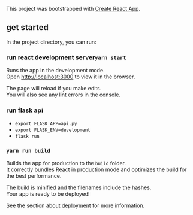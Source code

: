 This project was bootstrapped with [Create React App](https://github.com/facebook/create-react-app).

## get started

In the project directory, you can run:

### run react development server`yarn start`

Runs the app in the development mode.<br>
Open [http://localhost:3000](http://localhost:3000) to view it in the browser.

The page will reload if you make edits.<br>
You will also see any lint errors in the console.

### run flask api

 - `export FLASK_APP=api.py`
 - `export FLASK_ENV=development`
 - `flask run` 

### `yarn run build`

Builds the app for production to the `build` folder.<br>
It correctly bundles React in production mode and optimizes the build for the best performance.

The build is minified and the filenames include the hashes.<br>
Your app is ready to be deployed!

See the section about [deployment](https://facebook.github.io/create-react-app/docs/deployment) for more information.

